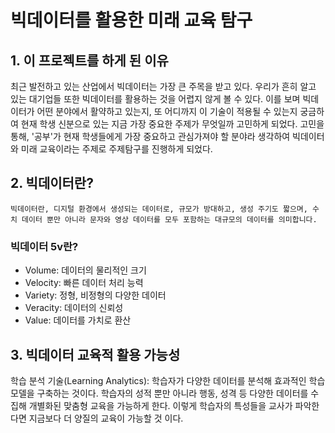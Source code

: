 # 빅데이터를 활용한 미래 교육 탐구

## 1. 이 프로젝트를 하게 된 이유

최근 발전하고 있는 산업에서 빅데이터는 가장 큰 주목을 받고 있다. 우리가 흔히 알고 있는 대기업들 또한 빅데이터를 활용하는 것을 어렵지 않게 볼 수 있다.
이를 보며 빅데이터가 어떤 분야에서 활약하고 있는지, 또 어디까지 이 기술이 적용될 수 있는지 궁금하여 현재 학생 신분으로 있는 지금 가장 중요한 주제가 무엇일까 고민하게 되었다.
고민을 통해, '공부'가 현재 학생들에게 가장 중요하고 관심가져야 할 분야라 생각하여 빅데이터와 미래 교육이라는 주제로 주제탐구를 진행하게 되었다.

## 2. 빅데이터란?

    빅데이터란, 디지털 환경에서 생성되는 데이터로, 규모가 방대하고, 생성 주기도 짧으며, 수치 데이터 뿐만 아니라 문자와 영상 데이터를 모두 포함하는 대규모의 데이터를 의미합니다.


### 빅데이터 5v란?
- Volume: 데이터의 물리적인 크기
- Velocity: 빠른 데이터 처리 능력
- Variety: 정형, 비정형의 다양한 데이터
- Veracity: 데이터의 신뢰성
- Value: 데이터를 가치로 환산

## 3. 빅데이터 교육적 활용 가능성

학습 분석 기술(Learning Analytics): 학습자가 다양한 데이터를 분석해 효과적인 학습 모델을 구축하는 것이다. 학습자의 성적 뿐만 아니라 행동, 성격 등 다양한 데이터를 수집해 개별화된 맞춤형 교육을 가능하게 한다. 이렇게 학습자의 특성들을 교사가 파악한다면 지금보다 더 양질의 교육이 가능할 것 이다.